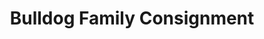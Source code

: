---
title: "Bulldog Family Consignment"
url: /mahomet/bulldog-family-consignment/
shop: Gebrauchtwaren
---